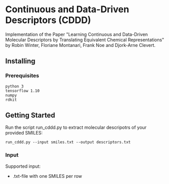 # Continuous and Data-Driven Descriptors (CDDD)

Implementation of the Paper "Learning Continuous and Data-Driven Molecular
Descriptors by Translating Equivalent Chemical Representations" by Robin Winter, Floriane Montanari, Frank Noe and Djork-Arne Clevert.


## Installing

### Prerequisites
```
python 3
tensorflow 1.10
numpy
rdkit
```

## Getting Started

Run the script run_cddd.py to extract molecular descripotrs of your provided SMILES:
```
run_cddd.py --input smiles.txt --output descriptors.txt
```
### Input
Supported input: 
  * .txt-file with one SMILES per row




